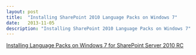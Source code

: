 ```yaml
---
layout: post
title:  "Installing SharePoint 2010 Language Packs on Windows 7"
date:   2013-11-05
description: "Installing SharePoint 2010 Language Packs on Windows 7"
---
```

[Installing Language Packs on Windows 7 for SharePoint Server 2010 RC](http://johnnyharbieh.wordpress.com/2010/04/08/installing-language-packs-on-windows-7-for-sharepoint-server-2010-rc/)
